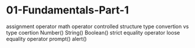 # 01-Fundamentals-Part-1
assignment operator
math operator
controlled structure
type convertion vs type coertion
Number()
String()
Boolean()
strict equality operator
loose equality operator
prompt()
alert()
